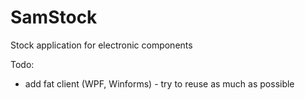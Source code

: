 SamStock
========

Stock application for electronic components

Todo:

- add fat client (WPF, Winforms) - try to reuse as much as possible
